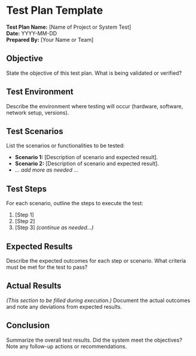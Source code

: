 # Test Plan Template

**Test Plan Name:** [Name of Project or System Test]  
**Date:** YYYY-MM-DD  
**Prepared By:** [Your Name or Team]

## Objective
State the objective of this test plan. What is being validated or verified?

## Test Environment
Describe the environment where testing will occur (hardware, software, network setup, versions).

## Test Scenarios
List the scenarios or functionalities to be tested:
- **Scenario 1:** [Description of scenario and expected result].
- **Scenario 2:** [Description of scenario and expected result].
- *... add more as needed ...*

## Test Steps
For each scenario, outline the steps to execute the test:
1. [Step 1]
2. [Step 2]
3. [Step 3] *(continue as needed...)*

## Expected Results
Describe the expected outcomes for each step or scenario. What criteria must be met for the test to pass?

## Actual Results
*(This section to be filled during execution.)* Document the actual outcomes and note any deviations from expected results.

## Conclusion
Summarize the overall test results. Did the system meet the objectives? Note any follow-up actions or recommendations.
